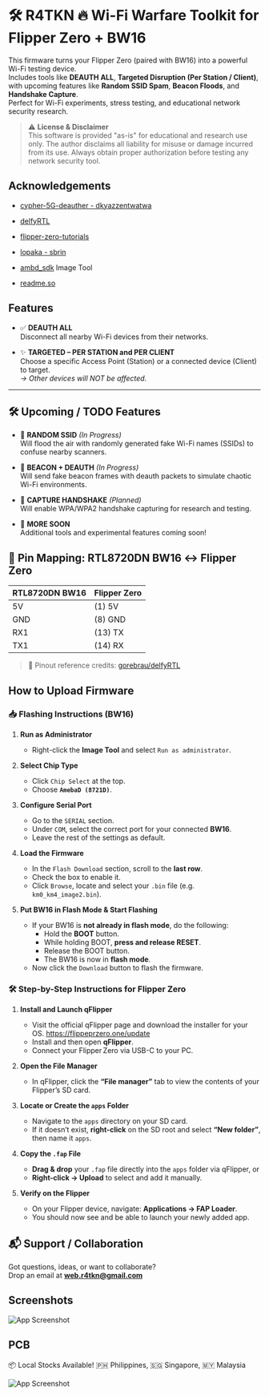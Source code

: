 # 🛠️ R4TKN 🔥 Wi-Fi Warfare Toolkit for Flipper Zero + BW16

This firmware turns your Flipper Zero (paired with BW16) into a powerful Wi-Fi testing device.  
Includes tools like **DEAUTH ALL**, **Targeted Disruption (Per Station / Client)**, with upcoming features like **Random SSID Spam**, **Beacon Floods**, and **Handshake Capture**.  
Perfect for Wi-Fi experiments, stress testing, and educational network security research.

> ⚠️ **License & Disclaimer**  
> This software is provided "as-is" for educational and research use only. The author disclaims all liability for misuse or damage incurred from its use. Always obtain proper authorization before testing any network security tool.


## Acknowledgements

 - [cypher-5G-deauther - dkyazzentwatwa](https://github.com/dkyazzentwatwa/cypher-5G-deauther/tree/mainawesome-README-templates)

 - [delfyRTL](https://github.com/gorebrau/delfyRTL/tree/main)
 - [flipper-zero-tutorials](https://github.com/jamisonderek/flipper-zero-tutorials)

 - [lopaka - sbrin](https://github.com/sbrin/lopaka)

 - [ambd_sdk](https://github.com/ambiot/ambd_sdk) Image Tool

 - [readme.so](https://github.com/octokatherine/readme.so) 

## Features

- ✅ **DEAUTH ALL**  
  Disconnect all nearby Wi-Fi devices from their networks.

- ✨ **TARGETED – PER STATION and PER CLIENT**  
  Choose a specific Access Point (Station) or a connected device (Client) to target.  
  _→ Other devices will NOT be affected._

---

## 🛠️ Upcoming / TODO Features

- 🚧 **RANDOM SSID** *(In Progress)*  
  Will flood the air with randomly generated fake Wi-Fi names (SSIDs) to confuse nearby scanners.

- 🚧 **BEACON + DEAUTH** *(In Progress)*  
  Will send fake beacon frames with deauth packets to simulate chaotic Wi-Fi environments.

- 🚧 **CAPTURE HANDSHAKE** *(Planned)*  
  Will enable WPA/WPA2 handshake capturing for research and testing.
  
- 🔧 **MORE SOON**  
  Additional tools and experimental features coming soon!
## 🔌 Pin Mapping: RTL8720DN BW16 ↔ Flipper Zero

| RTL8720DN BW16 | Flipper Zero |
|----------------|--------------|
| 5V             | (1) 5V       |
| GND            | (8) GND      |
| RX1            | (13) TX      |
| TX1            | (14) RX      |

> 📎 Pinout reference credits: [gorebrau/delfyRTL](https://github.com/gorebrau/delfyRTL)


## How to Upload Firmware 

### 📥 Flashing Instructions (BW16)

1. **Run as Administrator**  
   - Right-click the **Image Tool** and select `Run as administrator`.

2. **Select Chip Type**  
   - Click `Chip Select` at the top.  
   - Choose **`AmebaD (8721D)`**.

3. **Configure Serial Port**  
   - Go to the `SERIAL` section.  
   - Under `COM`, select the correct port for your connected **BW16**.  
   - Leave the rest of the settings as default.

4. **Load the Firmware**  
   - In the `Flash Download` section, scroll to the **last row**.  
   - Check the box to enable it.  
   - Click `Browse`, locate and select your `.bin` file (e.g. `km0_km4_image2.bin`).

5. **Put BW16 in Flash Mode & Start Flashing**  
   - If your BW16 is **not already in flash mode**, do the following:  
     - Hold the **BOOT** button.  
     - While holding BOOT, **press and release RESET**.  
     - Release the BOOT button.  
     - The BW16 is now in **flash mode**.  
   - Now click the `Download` button to flash the firmware.

### 🛠 Step-by-Step Instructions for Flipper Zero

1. **Install and Launch qFlipper**  
   - Visit the official qFlipper page and download the installer for your OS.  https://flippeprzero.one/update
   - Install and then open **qFlipper**.  
   - Connect your Flipper Zero via USB-C to your PC.

2. **Open the File Manager**  
   - In qFlipper, click the **“File manager”** tab to view the contents of your Flipper’s SD card.

3. **Locate or Create the `apps` Folder**  
   - Navigate to the `apps` directory on your SD card.  
   - If it doesn’t exist, **right-click** on the SD root and select **“New folder”**, then name it `apps`.

4. **Copy the `.fap` File**  
   - **Drag & drop** your `.fap` file directly into the `apps` folder via qFlipper, or  
   - **Right-click → Upload** to select and add it manually.

5. **Verify on the Flipper**  
   - On your Flipper device, navigate: **Applications → FAP Loader**.  
   - You should now see and be able to launch your newly added app.

## 📬 Support / Collaboration

Got questions, ideas, or want to collaborate?  
Drop an email at **web.r4tkn@gmail.com**
## Screenshots

![App Screenshot](https://via.placeholder.com/468x300?text=App+Screenshot+Here)


## PCB  

📦 Local Stocks Available! 🇵🇭 Philippines, 🇸🇬 Singapore, 🇲🇾 Malaysia

![App Screenshot](https://via.placeholder.com/468x300?text=App+Screenshot+Here)

